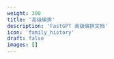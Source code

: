 ```yaml
---
weight: 300
title: '高级编排'
description: 'FastGPT 高级编排文档'
icon: 'family_history'
draft: false
images: []
---
```

